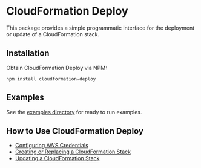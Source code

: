 # CloudFormation Deploy

This package provides a simple programmatic interface for the deployment or
update of a CloudFormation stack.

## Installation

Obtain CloudFormation Deploy via NPM:

```
npm install cloudformation-deploy
```

## Examples

See the [examples directory][1] for ready to run examples.

## How to Use CloudFormation Deploy

  * [Configuring AWS Credentials](./docs/configure.md)
  * [Creating or Replacing a CloudFormation Stack](./docs/deploy.md)
  * [Updating a CloudFormation Stack](./docs/update.md)

[1]: ./examples
